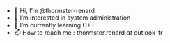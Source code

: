 - 👋 Hi, I’m @thormster-renard
- 👀 I’m interested in system administration
- 🌱 I’m currently learning C++
- 📫 How to reach me : thormster.renard _at_ outlook_fr

<!---
thormster-renard/thormster-renard is a ✨ special ✨ repository because its `README.md` (this file) appears on your GitHub profile.
You can click the Preview link to take a look at your changes.
--->
